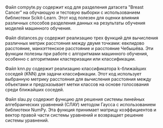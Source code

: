 
Файл compyte.py содержит код для разделения датасета "Breast Cancer" на обучающую и тестовую выборки с использованием библиотеки Scikit-Learn. Этот код полезен для оценки влияния различных способов разделения данных на результаты обучения моделей машинного обучения.

Файл distances.py содержит реализацию трех функций для вычисления различных метрик расстояния между двумя точками: евклидово расстояние, манхэттенское расстояние и расстояние Чебышёва. Эти функции полезны при работе с алгоритмами машинного обучения, особенно с алгоритмами кластеризации или классификации.

Файл knn.py содержит реализацию классификатора k-ближайших соседей (KNN) для задачи классификации. Этот код использует выбранную метрику расстояния для вычисления расстояния между объектами и предсказывает метки классов на основе голосования среди ближайших соседей.

Файл slau.py содержит функцию для решения системы линейных алгебраических уравнений (СЛАУ) методом Гаусса с использованием библиотеки NumPy. Эта функция принимает матрицу коэффициентов и вектор правой части системы уравнений и возвращает решение системы уравнений.
 
 
